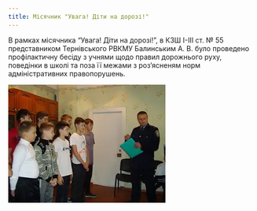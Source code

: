 ```yaml
---
title: Місячник "Увага! Діти на дорозі!"
---
```


В рамках місячника “Увага! Діти на дорозі!”, в КЗШ I-III ст. № 55 представником Тернівського РВКМУ Балинським А. В. було проведено профілактичну бесіду з учнями щодо правил дорожнього руху, поведінки в школі та поза її межами з роз’ясненям норм адміністративних правопорушень.

![](1.webp)

